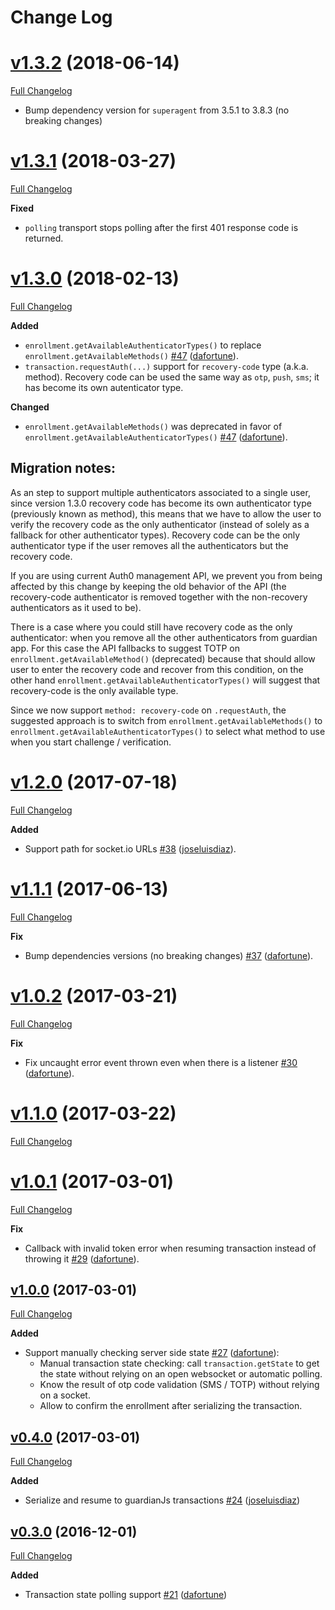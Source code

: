 # Change Log
# [v1.3.2](https://github.com/auth0/auth0-guardian.js/tree/v1.3.2) (2018-06-14)
[Full Changelog](https://github.com/auth0/auth0-guardian.js/compare/v1.3.1...v1.3.2)

- Bump dependency version for `superagent` from 3.5.1 to 3.8.3 (no breaking changes)

# [v1.3.1](https://github.com/auth0/auth0-guardian.js/tree/v1.3.1) (2018-03-27)
[Full Changelog](https://github.com/auth0/auth0-guardian.js/compare/v1.3.0...v1.3.1)

**Fixed**
- `polling` transport stops polling after the first 401 response code is returned.

# [v1.3.0](https://github.com/auth0/auth0-guardian.js/tree/v1.3.0) (2018-02-13)
[Full Changelog](https://github.com/auth0/auth0-guardian.js/compare/v1.3.0...v1.2.0)

**Added**
- `enrollment.getAvailableAuthenticatorTypes()` to replace `enrollment.getAvailableMethods()` [\#47](https://github.com/auth0/auth0-guardian.js/pull/47) ([dafortune](https://github.com/dafortune)).
- `transaction.requestAuth(...)` support for `recovery-code` type (a.k.a. method). Recovery
code can be used the same way as `otp`, `push`, `sms`; it has become its own autenticator type.

**Changed**
- `enrollment.getAvailableMethods()` was deprecated in favor of `enrollment.getAvailableAuthenticatorTypes()` [\#47](https://github.com/auth0/auth0-guardian.js/pull/47) ([dafortune](https://github.com/dafortune)).

## Migration notes:
As an step to support multiple authenticators associated to a single user, since version 1.3.0
recovery code has become its own authenticator type (previously known as method),
this means that we have to allow the user to verify the recovery code as the only authenticator (instead
of solely as a fallback for other authenticator types). Recovery code can be the only authenticator type
if the user removes all the authenticators but the recovery code.

If you are using current Auth0 management API, we prevent you from being affected by this change by keeping the old behavior of the API (the recovery-code authenticator is removed together with the non-recovery authenticators
as it used to be).

There is a case where you could still have recovery code as the only authenticator: when you remove all the other authenticators from guardian app. For this case the API fallbacks to suggest TOTP on `enrollment.getAvailableMethod()`
(deprecated) because that should allow user to enter the recovery code and recover from this condition,
on the other hand `enrollment.getAvailableAuthenticatorTypes()` will suggest that recovery-code
is the only available type.

Since we now support `method: recovery-code` on `.requestAuth`, the suggested approach is to switch
from `enrollment.getAvailableMethods()` to `enrollment.getAvailableAuthenticatorTypes()` to select what method
to use when you start challenge / verification.

# [v1.2.0](https://github.com/auth0/auth0-guardian.js/tree/v1.2.0) (2017-07-18)
[Full Changelog](https://github.com/auth0/auth0-guardian.js/compare/v1.2.0...v1.1.1)

**Added**
- Support path for socket.io URLs [\#38](https://github.com/auth0/auth0-guardian.js/pull/38) ([joseluisdiaz](https://github.com/joseluisdiaz)).


# [v1.1.1](https://github.com/auth0/auth0-guardian.js/tree/v1.1.1) (2017-06-13)
[Full Changelog](https://github.com/auth0/auth0-guardian.js/compare/v1.1.1...v1.1.0)

**Fix**
- Bump dependencies versions (no breaking changes) [\#37](https://github.com/auth0/auth0-guardian.js/pull/37) ([dafortune](https://github.com/dafortune)).

# [v1.0.2](https://github.com/auth0/auth0-guardian.js/tree/v1.0.2) (2017-03-21)
[Full Changelog](https://github.com/auth0/auth0-guardian.js/compare/v1.0.1...v1.0.0)

**Fix**
- Fix uncaught error event thrown even when there is a listener [\#30](https://github.com/auth0/auth0-guardian.js/pull/30) ([dafortune](https://github.com/dafortune)).

# [v1.1.0](https://github.com/auth0/auth0-guardian.js/tree/v1.1.0) (2017-03-22)
[Full Changelog](https://github.com/auth0/auth0-guardian.js/compare/v1.1.0...v1.0.2)

# [v1.0.1](https://github.com/auth0/auth0-guardian.js/tree/v1.0.1) (2017-03-01)
[Full Changelog](https://github.com/auth0/auth0-guardian.js/compare/v1.0.1...v1.0.0)

**Fix**
- Callback with invalid token error when resuming transaction instead of throwing it [\#29](https://github.com/auth0/auth0-guardian.js/pull/29) ([dafortune](https://github.com/dafortune)).

## [v1.0.0](https://github.com/auth0/auth0-guardian.js/tree/v0.4.0) (2017-03-01)
[Full Changelog](https://github.com/auth0/auth0-guardian.js/compare/v1.0.0...v0.4.0)

**Added**
- Support manually checking server side state [\#27](https://github.com/auth0/auth0-guardian.js/pull/27) ([dafortune](https://github.com/dafortune)):
  * Manual transaction state checking: call `transaction.getState` to get the state without relying on an open websocket or automatic polling.
  * Know the result of otp code validation (SMS / TOTP) without relying on a socket.
  * Allow to confirm the enrollment after serializing the transaction.

## [v0.4.0](https://github.com/auth0/auth0-guardian.js/tree/v0.4.0) (2017-03-01)
[Full Changelog](https://github.com/auth0/auth0-guardian.js/compare/v0.4.0...v0.3.0)

**Added**
- Serialize and resume to guardianJs transactions [\#24](https://github.com/auth0/auth0-guardian.js/pull/24) ([joseluisdiaz](https://github.com/joseluisdiaz))

## [v0.3.0](https://github.com/auth0/auth0-guardian.js/tree/v0.3.0) (2016-12-01)
[Full Changelog](https://github.com/auth0/auth0-guardian.js/compare/v0.3.0...v0.2.5)

**Added**
- Transaction state polling support [\#21](https://github.com/auth0/auth0-guardian.js/pull/21) ([dafortune](https://github.com/dafortune))
